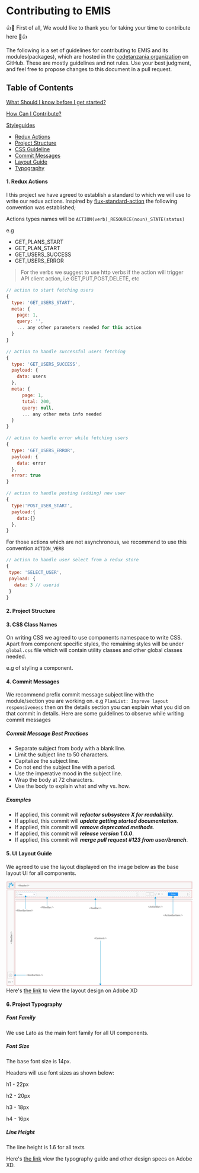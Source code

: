 # Contributing to EMIS

:+1::tada: First of all, We would like to thank you for taking your time to contribute here :tada::+1:

The following is a set of guidelines for contributing to EMIS and its modules(packages),
which are hosted in the [codetanzania organization](https://github.com/CodeTanzania/) on GitHub. These are mostly guidelines and not rules.
Use your best judgment, and feel free to propose changes to this document in a pull request.

## Table of Contents

[What Should I know before I get started?](#what-should-i-know-before-get-started)

[How Can I Contribute?](#how-can-i-contribute)

[Styleguides](#styleguides)

- [Redux Actions](#redux-actions)
- [Project Structure](#project-structure)
- [CSS Guideline](#css-guidline)
- [Commit Messages](#git-commit-messages)
- [Layout Guide](#layout-guide)
- [Typography](#typography)

#### 1. <a name="redux-actions">Redux Actions</a>

I this project we have agreed to establish a standard to which we will use to write our redux actions. Inspired by [flux-standard-action](https://github.com/redux-utilities/flux-standard-action) the following convention was established;

Actions types names will be `ACTION(verb)_RESOURCE(noun)_STATE(status)`

e.g

- GET_PLANS_START
- GET_PLAN_START
- GET_USERS_SUCCESS
- GET_USERS_ERROR

> For the verbs we suggest to use http verbs if the action will trigger API client action, i.e GET,PUT,POST,DELETE, etc

```js
// action to start fetching users
{
  type: 'GET_USERS_START',
  meta: {
    page: 1,
    query: '',
    ... any other parameters needed for this action
  }
}
```

```js
// action to handle successful users fetching
{
  type: 'GET_USERS_SUCCESS',
  payload: {
    data: users
  },
  meta: {
      page: 1,
      total: 200,
      query: null,
      ... any other meta info needed
  }
}
```

```js
// action to handle error while fetching users
{
  type: 'GET_USERS_ERROR',
  payload: {
    data: error
  },
  error: true
}
```

```js
// action to handle posting (adding) new user
{
  type:'POST_USER_START',
  payload:{
    data:{}
  },
}
```

For those actions which are not asynchronous, we recommend to use this convention `ACTION_VERB`

```js
// action to handle user select from a redux store
{
 type: 'SELECT_USER',
 payload: {
   data: 3 // userid
 }
}
```

#### 2. <a name="project-structure">Project Structure</a>

#### 3. <a name="css-guideline">CSS Class Names</a>

On writing CSS we agreed to use components namespace to write CSS. Apart from component specific styles, the remaining styles will be under `global.css` file which will contain utility classes and other global classes needed.

e.g of styling a component.

#### 4. <a name="git-commit-messages">Commit Messages</a>

We recommend prefix commit message subject line with the module/section you are working on. e.g
`PlanList: Improve layout responsiveness` then on the details section you can explain what you did on that commit in details. Here are some guidelines to observe while writing commit messages

##### **Commit Message Best Practices**

- Separate subject from body with a blank line.
- Limit the subject line to 50 characters.
- Capitalize the subject line.
- Do not end the subject line with a period.
- Use the imperative mood in the subject line.
- Wrap the body at 72 characters.
- Use the body to explain what and why vs. how.

##### **Examples**

- If applied, this commit will ***refactor subsystem X for readability***.
- If applied, this commit will ***update getting started documentation***.
- If applied, this commit will ***remove deprecated methods***.
- If applied, this commit will ***release version 1.0.0***.
- If applied, this commit will ***merge pull request #123 from user/branch***.

#### 5. <a name="layout-guide">UI Layout Guide</a>
We agreed to use the layout displayed on the image below as the base layout UI for all components.

![Layout Guideline](references/layout_guideline.jpg "Layout Guideline")
 Here's [the link](https://xd.adobe.com/view/0a273792-7528-4de3-6930-6289f81d1849-7c16/screen/3d8511dd-df43-4dd4-a623-e0bd2ebb4ae5/Layout-Guideline?fullscreen)
 to view the layout design on Adobe XD

#### 6. <a name="typography">Project Typography</a>
##### **Font Family**
We use Lato as the main font family for all UI components.


##### **Font Size**
The base font size is 14px. 

Headers will use font sizes as shown below:
 
 h1 - 22px

 h2 - 20px

 h3 - 18px

 h4 - 16px

##### **Line Height**
The line height is 1.6 for all texts

Here's [the link](https://xd.adobe.com/view/0a273792-7528-4de3-6930-6289f81d1849-7c16/screen/2db583e2-4cc2-40fc-845b-0e63c2aeb9e0/Design-Specs?fullscreen) view the typography guide and other design specs on Adobe XD. 

